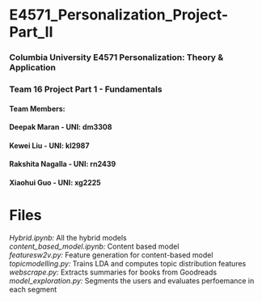 # E4571_Personalization_Project-Part_II

### Columbia University E4571 Personalization: Theory & Application

### Team 16 Project Part 1 - Fundamentals

#### Team Members:

#### Deepak Maran - UNI: dm3308

#### Kewei Liu - UNI: kl2987

#### Rakshita Nagalla - UNI: rn2439

#### Xiaohui Guo - UNI: xg2225

# Files  

*Hybrid.ipynb:* All the hybrid models  
*content_based_model.ipynb:* Content based model  
*featuresw2v.py:* Feature generation for content-based model   
*topicmodelling.py:* Trains LDA and computes topic distribution features  
*webscrape.py:* Extracts summaries for books from Goodreads  
*model_exploration.py:* Segments the users and evaluates perfoemance in each segment   

